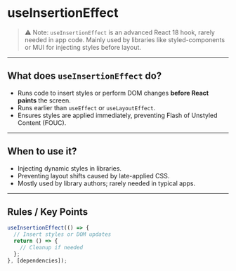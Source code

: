 # useInsertionEffect

> ⚠️ Note: `useInsertionEffect` is an advanced React 18 hook, rarely needed in app code. Mainly used by libraries like styled-components or MUI for injecting styles before layout.

---

## What does `useInsertionEffect` do?

- Runs code to insert styles or perform DOM changes **before React paints** the screen.
- Runs earlier than `useEffect` or `useLayoutEffect`.
- Ensures styles are applied immediately, preventing Flash of Unstyled Content (FOUC).

---

## When to use it?

- Injecting dynamic styles in libraries.
- Preventing layout shifts caused by late-applied CSS.
- Mostly used by library authors; rarely needed in typical apps.

---

## Rules / Key Points

```js
useInsertionEffect(() => {
  // Insert styles or DOM updates
  return () => {
    // Cleanup if needed
  };
}, [dependencies]);

